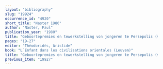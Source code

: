 ```yaml
---
layout: "bibliography"
slug: "19924"
occurrence_id: "4920"
short_title: "Naster 1980"
author: "Naster, Paul"
publication_year: "1980"
title: "Geboortepremies en tewerkstelling von jongeren te Persepolis (van Darius I tot Artaxerxes I)"
pages: "19-27"
editor: "Théodoridès, Aristide"
book: "L´Enfant dans les civilisations orientales (Leuven)"
title: "Geboortepremies en tewerkstelling von jongeren te Persepolis (van Darius I tot Artaxerxes I)"
previous_item: "19927"
---
```

